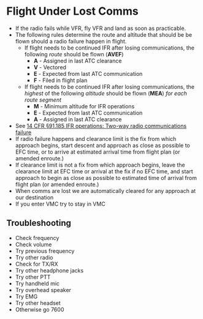 # Flight Under Lost Comms

* If the radio fails while VFR, fly VFR and land as soon as practicable.
* The following rules determine the route and altitude that should be be flown should a radio failure happen in flight.
  * If flight needs to be continued IFR after losing communications, the following *route* should be flown (**AVEF**)
    * **A** - Assigned in last ATC clearance
    * **V** - Vectored
    * **E** - Expected from last ATC communication
    * **F** - Filed in flight plan
  * If flight needs to be continued IFR after losing communications, the *highest* of the following *altitude* should be flown (**MEA**) *for each route segment*
    * **M** - Minimum altitude for IFR operations
    * **E** - Expected from last ATC communication
    * **A** - Assigned in last ATC clearance
* See [14 CFR &sect;91.185 IFR operations: Two-way radio communications failure](https://www.ecfr.gov/current/title-14/chapter-I/subchapter-F/part-91/subpart-B/subject-group-ECFRef6e8c57f580cfd/section-91.185)
* If radio failure happens and clearance limit is the fix from which approach begins, start descent and approach as close as possible to EFC time, or to arrive at estimated arrival time from flight plan (or amended enroute.)
* If clearance limit is not a fix from which approach begins, leave the clearance limit at EFC time or arrival at the fix if no EFC time, and start approach to begin as close as possible to estimated time of arrival from flight plan (or amended enroute.)
* When comms are lost we are automatically cleared for any approach at our destination
* If you enter VMC try to stay in VMC

## Troubleshooting

* Check frequency
* Check volume
* Try previous frequency
* Try other radio
* Check for TX/RX
* Try other headphone jacks
* Try other PTT
* Try handheld mic
* Try overhead speaker
* Try EMG
* Try other headset
* Otherwise go 7600
